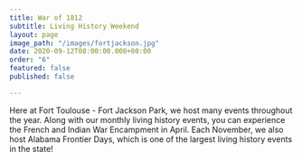 ```yaml
---
title: War of 1812
subtitle: Living History Weekend
layout: page
image_path: "/images/fortjackson.jpg"
date: 2020-09-12T08:00:00.000+00:00
order: "6"
featured: false
published: false

---
```

Here at Fort Toulouse - Fort Jackson Park, we host many events throughout the year. Along with our monthly living history events, you can experience the French and Indian War Encampment in April. Each November, we also host Alabama Frontier Days, which is one of the largest living history events in the state!